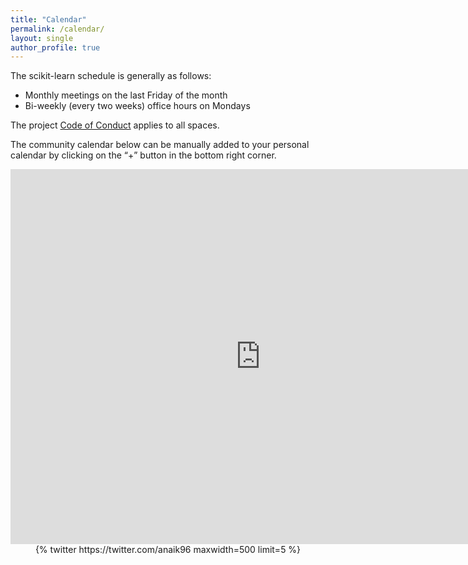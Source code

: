 ```yaml
---
title: "Calendar"
permalink: /calendar/
layout: single
author_profile: true
---
```


The scikit-learn schedule is generally as follows:  
- Monthly meetings on the last Friday of the month
- Bi-weekly (every two weeks) office hours on Mondays

The project [Code of Conduct](https://www.python.org/psf/conduct/) applies to all spaces.

The community calendar below can be manually added to your personal calendar by clicking on the “+” button in the bottom right corner.

<iframe src="https://calendar.google.com/calendar/embed?src=social.scikitlearn%40gmail.com&ctz=America%2FNew_York" style="border: 0" width="800" height="600" frameborder="0" scrolling="no"></iframe>


<div class='jekyll-twitter-plugin' align="center">
    {% twitter https://twitter.com/anaik96 maxwidth=500 limit=5 %}
</div>

